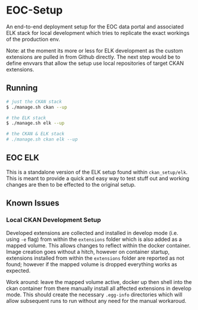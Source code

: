 # EOC-Setup

An end-to-end deployment setup for the EOC data portal and associated ELK stack for
local development which tries to replicate the exact workings of the production env.

Note: at the moment its more or less for ELK development as the custom extensions
are pulled in from Github directly. The next step would be to define envvars that
allow the setup use local repositories of target CKAN extensions.

## Running

```bash
# just the CKAN stack
$ ./manage.sh ckan --up

# the ELK stack
$ ./manage.sh elk --up

# the CKAN & ELK stack
# ./manage.sh ckan elk --up
```

## EOC ELK

This is a standalone version of the ELK setup found within `ckan_setup/elk`. This is
meant to provide a quick and easy way to test stuff out and working changes are then
to be effected to the original setup.

## Known Issues

### Local CKAN Development Setup

Developed extensions are collected and installed in develop mode (i.e. using `-e` flag)
from within the `extensions` folder which is also added as a mapped volume. This allows
changes to reflect within the docker container. Image creation goes without a hitch,
however on container startup, extensions installed from within the `extensions` folder
are reported as not found; however if the mapped volume is dropped everything works as
expected.

Work around: leave the mapped volume active, docker up then shell into the ckan container
from there manually install all affected extensions in develop mode. This should create
the necessary `.egg-info` directories which will allow subsequent runs to run without
any need for the manual workaroud.
